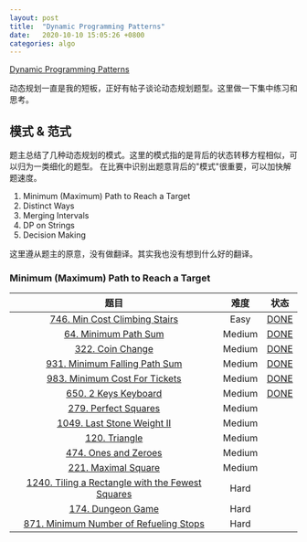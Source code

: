 ```yaml
---
layout: post
title:  "Dynamic Programming Patterns"
date:   2020-10-10 15:05:26 +0800
categories: algo
---
```



[Dynamic Programming Patterns](https://leetcode.com/discuss/general-discussion/458695/dynamic-programming-patterns/714716)


动态规划一直是我的短板，正好有帖子谈论动态规划题型。这里做一下集中练习和思考。

## 模式 & 范式

题主总结了几种动态规划的模式。这里的模式指的是背后的状态转移方程相似，可以归为一类细化的题型。
在比赛中识别出题意背后的"模式"很重要，可以加快解题速度。

1. Minimum (Maximum) Path to Reach a Target
2. Distinct Ways
3. Merging Intervals
4. DP on Strings
5. Decision Making


这里遵从题主的原意，没有做翻译。其实我也没有想到什么好的翻译。


### Minimum (Maximum) Path to Reach a Target

|题目|难度|状态|
|:--:|:--:|:--:|
|[746. Min Cost Climbing Stairs](https://leetcode.com/problems/min-cost-climbing-stairs/)|Easy|[DONE](https://leetcode.com/submissions/detail/406876795/)|
|[64. Minimum Path Sum](https://leetcode.com/problems/minimum-path-sum/)|Medium|[DONE](https://leetcode.com/submissions/detail/406879499/)|
|[322. Coin Change](https://leetcode.com/problems/coin-change/)|Medium|[DONE](https://leetcode.com/submissions/detail/406882568/)|
|[931. Minimum Falling Path Sum](https://leetcode.com/problems/minimum-falling-path-sum/)|Medium|[DONE](https://leetcode.com/submissions/detail/406888641/)|
|[983. Minimum Cost For Tickets](https://leetcode.com/problems/minimum-cost-for-tickets/)|Medium|[DONE](https://leetcode.com/submissions/detail/406968963/)|
|[650. 2 Keys Keyboard](https://leetcode.com/problems/2-keys-keyboard/)|Medium|[DONE](https://leetcode.com/submissions/detail/406975974/)|
|[279. Perfect Squares](https://leetcode.com/problems/perfect-squares/)|Medium||
|[1049. Last Stone Weight II](https://leetcode.com/problems/last-stone-weight-ii/)|Medium||
|[120. Triangle](https://leetcode.com/problems/triangle/)|Medium||
|[474. Ones and Zeroes ](https://leetcode.com/problems/ones-and-zeroes/)|Medium||
|[221. Maximal Square](https://leetcode.com/problems/maximal-square/)|Medium||
|[1240. Tiling a Rectangle with the Fewest Squares](https://leetcode.com/problems/tiling-a-rectangle-with-the-fewest-squares/)|Hard||
|[174. Dungeon Game ](https://leetcode.com/problems/dungeon-game/)|Hard||
|[871. Minimum Number of Refueling Stops](https://leetcode.com/problems/minimum-number-of-refueling-stops/)|Hard||
